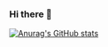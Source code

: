 ### Hi there 👋
[![Anurag's GitHub stats](https://github-readme-stats.vercel.app/api?username=mukash)](https://github.com/anuraghazra/github-readme-stats)
<!--
**mukash/mukash** is a ✨ _special_ ✨ repository because its `README.md` (this file) appears on your GitHub profile.

Here are some ideas to get you started:

- 🔭 I’m currently working on ...
- 🌱 I’m currently learning ...
- 👯 I’m looking to collaborate on ...
- 🤔 I’m looking for help with ...
- 💬 Ask me about ...
- 📫 How to reach me: ...
- 😄 Pronouns: ...
- ⚡ Fun fact: ...
-->
